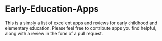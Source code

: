 Early-Education-Apps
====================

This is a simply a list of excellent apps and reviews for early childhood and elementary education. Please feel free to contribute apps you find helpful, along with a review in the form of a pull request.
